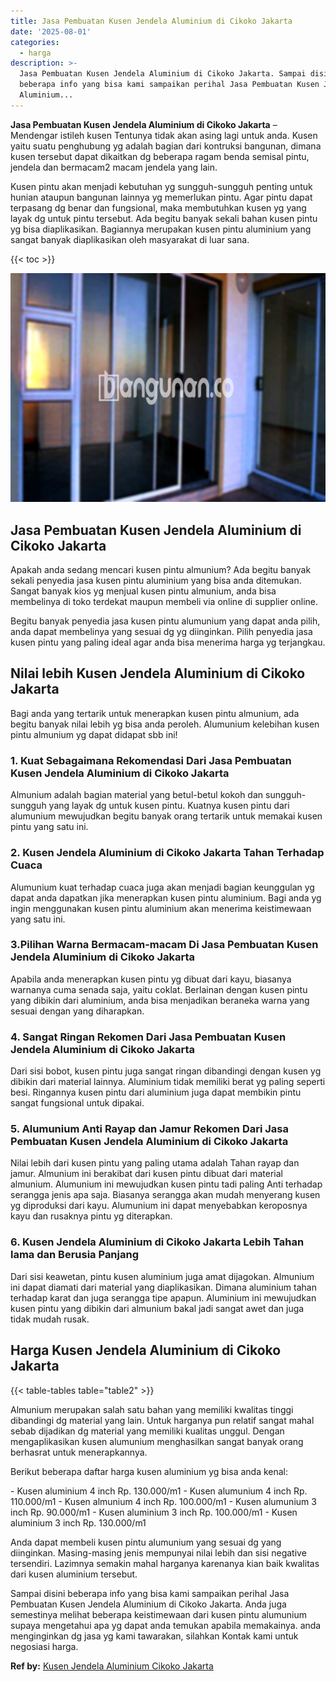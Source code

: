 ```yaml
---
title: Jasa Pembuatan Kusen Jendela Aluminium di Cikoko Jakarta
date: '2025-08-01'
categories:
  - harga
description: >-
  Jasa Pembuatan Kusen Jendela Aluminium di Cikoko Jakarta. Sampai disini
  beberapa info yang bisa kami sampaikan perihal Jasa Pembuatan Kusen Jendela
  Aluminium...
---
```


**Jasa Pembuatan Kusen Jendela Aluminium di Cikoko Jakarta** – Mendengar istileh kusen Tentunya tidak akan asing lagi untuk anda. Kusen yaitu suatu penghubung yg adalah bagian dari kontruksi bangunan, dimana kusen tersebut dapat dikaitkan dg beberapa ragam benda semisal pintu, jendela dan bermacam2 macam jendela yang lain.

Kusen pintu akan menjadi kebutuhan yg sungguh-sungguh penting untuk hunian ataupun bangunan lainnya yg memerlukan pintu. Agar pintu dapat terpasang dg benar dan fungsional, maka membutuhkan kusen yg yang layak dg untuk pintu tersebut. Ada begitu banyak sekali bahan kusen pintu yg bisa diaplikasikan. Bagiannya merupakan kusen pintu aluminium yang sangat banyak diaplikasikan oleh masyarakat di luar sana.

{{< toc >}}

![Jasa Pembuatan Kusen Jendela Aluminium di Cikoko Jakarta](/images/harga-kusen-jendela-alumunium-14.png)

## Jasa Pembuatan Kusen Jendela Aluminium di Cikoko Jakarta

Apakah anda sedang mencari kusen pintu almunium? Ada begitu banyak sekali penyedia jasa kusen pintu aluminium yang bisa anda ditemukan. Sangat banyak kios yg menjual kusen pintu almunium, anda bisa membelinya di toko terdekat maupun membeli via online di supplier online.

Begitu banyak penyedia jasa kusen pintu alumunium yang dapat anda pilih, anda dapat membelinya yang sesuai dg yg diinginkan. Pilih penyedia jasa kusen pintu yang paling ideal agar anda bisa menerima harga yg terjangkau.

## Nilai lebih Kusen Jendela Aluminium di Cikoko Jakarta

Bagi anda yang tertarik untuk menerapkan kusen pintu almunium, ada begitu banyak nilai lebih yg bisa anda peroleh. Alumunium kelebihan kusen pintu almunium yg dapat didapat sbb ini!

### 1\. Kuat Sebagaimana Rekomendasi Dari Jasa Pembuatan Kusen Jendela Aluminium di Cikoko Jakarta

Almunium adalah bagian material yang betul-betul kokoh dan sungguh-sungguh yang layak dg untuk kusen pintu. Kuatnya kusen pintu dari alumunium mewujudkan begitu banyak orang tertarik untuk memakai kusen pintu yang satu ini.

### 2\. Kusen Jendela Aluminium di Cikoko Jakarta Tahan Terhadap Cuaca

Alumunium kuat terhadap cuaca juga akan menjadi bagian keunggulan yg dapat anda dapatkan jika menerapkan kusen pintu aluminium. Bagi anda yg ingin menggunakan kusen pintu aluminium akan menerima keistimewaan yang satu ini.

### 3.Pilihan Warna Bermacam-macam Di Jasa Pembuatan Kusen Jendela Aluminium di Cikoko Jakarta

Apabila anda menerapkan kusen pintu yg dibuat dari kayu, biasanya warnanya cuma senada saja, yaitu coklat. Berlainan dengan kusen pintu yang dibikin dari aluminium, anda bisa menjadikan beraneka warna yang sesuai dengan yang diharapkan.

### 4\. Sangat Ringan Rekomen Dari Jasa Pembuatan Kusen Jendela Aluminium di Cikoko Jakarta

Dari sisi bobot, kusen pintu juga sangat ringan dibandingi dengan kusen yg dibikin dari material lainnya. Aluminium tidak memiliki berat yg paling seperti besi. Ringannya kusen pintu dari aluminium juga dapat membikin pintu sangat fungsional untuk dipakai.

### 5\. Alumunium Anti Rayap dan Jamur Rekomen Dari Jasa Pembuatan Kusen Jendela Aluminium di Cikoko Jakarta

Nilai lebih dari kusen pintu yang paling utama adalah Tahan rayap dan jamur. Almunium ini berakibat dari kusen pintu dibuat dari material almunium. Alumunium ini mewujudkan kusen pintu tadi paling Anti terhadap serangga jenis apa saja. Biasanya serangga akan mudah menyerang kusen yg diproduksi dari kayu. Alumunium ini dapat menyebabkan keroposnya kayu dan rusaknya pintu yg diterapkan.

### 6\. Kusen Jendela Aluminium di Cikoko Jakarta Lebih Tahan lama dan Berusia Panjang

Dari sisi keawetan, pintu kusen aluminium juga amat dijagokan. Almunium ini dapat diamati dari material yang diaplikasikan. Dimana aluminium tahan terhadap karat dan juga serangga tipe apapun. Aluminium ini mewujudkan kusen pintu yang dibikin dari almunium bakal jadi sangat awet dan juga tidak mudah rusak.

## Harga Kusen Jendela Aluminium di Cikoko Jakarta

{{< table-tables table="table2" >}}

Almunium merupakan salah satu bahan yang memiliki kwalitas tinggi dibandingi dg material yang lain. Untuk harganya pun relatif sangat mahal sebab dijadikan dg material yang memiliki kualitas unggul. Dengan mengaplikasikan kusen alumunium menghasilkan sangat banyak orang berhasrat untuk menerapkannya.

Berikut beberapa daftar harga kusen aluminium yg bisa anda kenal:

\- Kusen aluminium 4 inch Rp. 130.000/m1 - Kusen alumunium 4 inch Rp. 110.000/m1 - Kusen almunium 4 inch Rp. 100.000/m1 - Kusen alumunium 3 inch Rp. 90.000/m1 - Kusen aluminium 3 inch Rp. 100.000/m1 - Kusen aluminium 3 inch Rp. 130.000/m1

Anda dapat membeli kusen pintu alumunium yang sesuai dg yang diinginkan. Masing-masing jenis mempunyai nilai lebih dan sisi negative tersendiri. Lazimnya semakin mahal harganya karenanya kian baik kwalitas dari kusen aluminium tersebut.

Sampai disini beberapa info yang bisa kami sampaikan perihal Jasa Pembuatan Kusen Jendela Aluminium di Cikoko Jakarta. Anda juga semestinya melihat beberapa keistimewaan dari kusen pintu alumunium supaya mengetahui apa yg dapat anda temukan apabila memakainya. anda menginginkan dg jasa yg kami tawarakan, silahkan Kontak kami untuk negosiasi harga.

**Ref by:** [Kusen Jendela Aluminium Cikoko Jakarta](https://id.wikipedia.org/wiki/Kusen)
